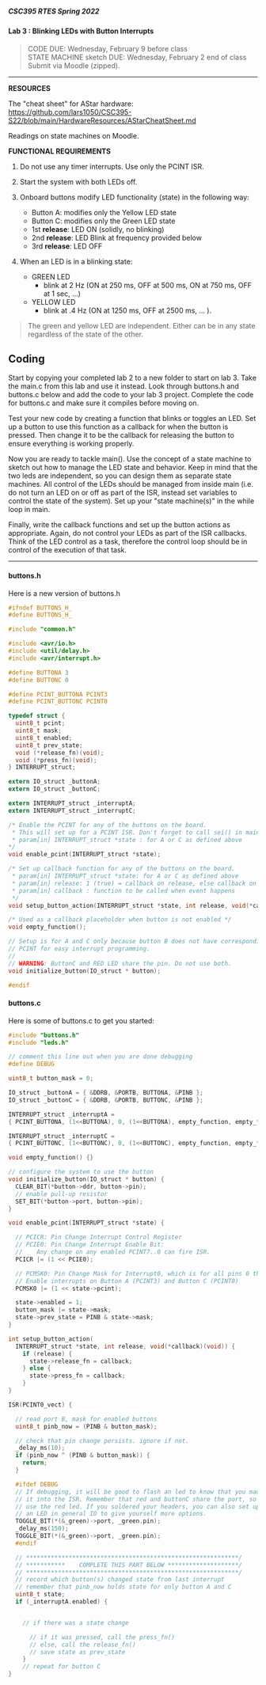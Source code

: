 ##### CSC395 RTES Spring 2022

#### Lab 3 : Blinking LEDs with Button Interrupts
> CODE DUE: Wednesday, February 9 before class <br>
> STATE MACHINE sketch DUE: Wednesday, February 2 end of class<br>
> Submit via Moodle (zipped).

<hr>

**__RESOURCES__**

The "cheat sheet" for AStar hardware:
https://github.com/lars1050/CSC395-S22/blob/main/HardwareResources/AStarCheatSheet.md

Readings on state machines on Moodle.

**__FUNCTIONAL REQUIREMENTS__**

1. Do not use any timer interrupts. Use only the PCINT ISR.

1. Start the system with both LEDs off.

1. Onboard buttons modify LED functionality (state) in the following way:
	- Button A: modifies only the Yellow LED state
	- Button C: modifies only the Green LED state
	- 1st **__release__**: LED ON (solidly, no blinking)
	- 2nd **__release__**: LED Blink at frequency provided below
	- 3rd **__release__**: LED OFF

1. When an LED is in a blinking state:
	- GREEN LED
		- blink at 2 Hz (ON at 250 ms, OFF at 500 ms, ON at 750 ms, OFF at 1 sec, ...)
	- YELLOW LED
		- blink at .4 Hz (ON at 1250 ms, OFF at 2500 ms, … ).

> The green and yellow LED are independent. Either can be in any state regardless of the state of the other.

## Coding

Start by copying your completed lab 2 to a new folder to start on lab 3. Take the main.c from this lab and use it instead. Look through buttons.h and buttons.c below and add the code to your lab 3 project. Complete the code for buttons.c and make sure it compiles before moving on.

Test your new code by creating a function that blinks or toggles an LED. Set up a button to use this function as a callback for when the button is pressed. Then change it to be the callback for releasing the button to ensure everything is working properly.

Now you are ready to tackle main(). Use the concept of a state machine to sketch out how to manage the LED state and behavior. Keep in mind that the two leds are independent, so you can design them as separate state machines. All control of the LEDs should be managed from inside main (i.e. do not turn an LED on or off as part of the ISR, instead set variables to control the state of the system). Set up your "state machine(s)" in the while loop in main.

Finally, write the callback functions and set up the button actions as appropriate. Again, do not control your LEDs as part of the ISR callbacks. Think of the LED control as a task, therefore the control loop should be in control of the execution of that task.

<hr>

#### buttons.h

Here is a new version of buttons.h

```C
#ifndef BUTTONS_H_
#define BUTTONS_H_

#include "common.h"

#include <avr/io.h>
#include <util/delay.h>
#include <avr/interrupt.h>

#define BUTTONA 3
#define BUTTONC 0

#define PCINT_BUTTONA PCINT3
#define PCINT_BUTTONC PCINT0

typedef struct {
  uint8_t pcint;
  uint8_t mask;
  uint8_t enabled;
  uint8_t prev_state;
  void (*release_fn)(void);
  void (*press_fn)(void);
} INTERRUPT_struct;

extern IO_struct _buttonA;
extern IO_struct _buttonC;

extern INTERRUPT_struct _interruptA;
extern INTERRUPT_struct _interruptC;

/* Enable the PCINT for any of the buttons on the board.
 * This will set up for a PCINT ISR. Don't forget to call sei() in main.
 * param[in] INTERRUPT_struct *state : for A or C as defined above
*/
void enable_pcint(INTERRUPT_struct *state);

/* Set up callback function for any of the buttons on the board.
 * param[in] INTERRUPT_struct *state: for A or C as defined above
 * param[in] release: 1 (true) = callback on release, else callback on press
 * param[in] callback : function to be called when event happens
 */
void setup_button_action(INTERRUPT_struct *state, int release, void(*callback)(void));

/* Used as a callback placeholder when button is not enabled */
void empty_function();

// Setup is for A and C only because button B does not have corresponding
// PCINT for easy interrupt programming.
//
// WARNING: ButtonC and RED LED share the pin. Do not use both.
void initialize_button(IO_struct * button);

#endif
```

#### buttons.c

Here is some of buttons.c to get you started:

```C
#include "buttons.h"
#include "leds.h"

// comment this line out when you are done debugging
#define DEBUG

uint8_t button_mask = 0;

IO_struct _buttonA = { &DDRB, &PORTB, BUTTONA, &PINB };
IO_struct _buttonC = { &DDRB, &PORTB, BUTTONC, &PINB };

INTERRUPT_struct _interruptA =
{ PCINT_BUTTONA, (1<<BUTTONA), 0, (1<<BUTTONA), empty_function, empty_function};

INTERRUPT_struct _interruptC =
{ PCINT_BUTTONC, (1<<BUTTONC), 0, (1<<BUTTONC), empty_function, empty_function};

void empty_function() {}

// configure the system to use the button
void initialize_button(IO_struct * button) {
  CLEAR_BIT(*button->ddr, button->pin);
  // enable pull-up resistor
  SET_BIT(*button->port, button->pin);
}

void enable_pcint(INTERRUPT_struct *state) {

  // PCICR: Pin Change Interrupt Control Register
  // PCIE0: Pin Change Interrupt Enable Bit:
  //    Any change on any enabled PCINT7..0 can fire ISR.
  PCICR |= (1 << PCIE0);

  // PCMSK0: Pin Change Mask for Interrupt0, which is for all pins 0 through 7
  // Enable interrupts on Button A (PCINT3) and Button C (PCINT0)
  PCMSK0 |= (1 << state->pcint);

  state->enabled = 1;
  button_mask |= state->mask;
  state->prev_state = PINB & state->mask;
}

int setup_button_action(
  INTERRUPT_struct *state, int release, void(*callback)(void)) {
    if (release) {
      state->release_fn = callback;
    } else {
      state->press_fn = callback;
    }
}

ISR(PCINT0_vect) {

  // read port B, mask for enabled buttons
  uint8_t pinb_now = (PINB & button_mask);

  // check that pin change persists. ignore if not.
  _delay_ms(10);
  if (pinb_now ^ (PINB & button_mask)) {
    return;
  }

  #ifdef DEBUG
  // If debugging, it will be good to flash an led to know that you made
  // it into the ISR. Remember that red and buttonC share the port, so don't
  // use the red led. If you soldered your headers, you can also set up
  // an LED in general IO to give yourself more options.
  TOGGLE_BIT(*(&_green)->port, _green.pin);
  _delay_ms(150);
  TOGGLE_BIT(*(&_green)->port, _green.pin);
  #endif

  // ************************************************************/
  // ***********    COMPLETE THIS PART BELOW ********************/
  // ************************************************************/
  // record which button(s) changed state from last interrupt
  // remember that pinb_now holds state for only button A and C
  uint8_t state;
  if (_interruptA.enabled) {


    // if there was a state change

      // if it was pressed, call the press_fn()
      // else, call the release_fn()
      // save state as prev_state
    }
    // repeat for button C
}
```
